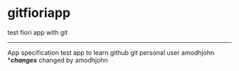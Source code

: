 # gitfioriapp
test fiori app with git
***********************
App specification
test app to learn github
git personal user amodhjohn
******changes*****
changed by amodhjohn
